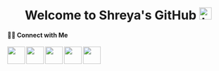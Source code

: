 <h1 align="center">Welcome to Shreya's GitHub <img src="https://user-images.githubusercontent.com/1303154/88677602-1635ba80-d120-11ea-84d8-d263ba5fc3c0.gif" width="28px" alt="hi"></h1>

#### 🤝🏻 Connect with Me
<a href="https://www.linkedin.com/in/shreya-bansall/">
  <img align="left" width="40px" src="https://img.icons8.com/fluent/48/000000/linkedin.png" />
</a>
<a href = "mailto:shreyab2400@gmail.com">
  <img align="left" width="40px" src="https://img.icons8.com/color/48/000000/gmail.png" />
</a>
<a href="https://www.instagram.com/shreyabansall_/">
  <img align="left" width="40px" src="https://img.icons8.com/fluent/48/000000/instagram-new.png" />
</a>
<a href="https://www.hackerrank.com/shreyabansal?hr_r=1">
  <img align="left" width="40px" src="https://img.icons8.com/windows/32/000000/hackerrank.png" />
</a>
<a href="https://twitter.com/Shreya_bansall">
  <img align="left" width="40px" src="https://img.icons8.com/fluent/48/000000/twitter.png" />
</a>
